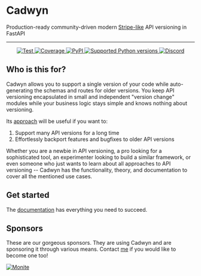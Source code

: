 # Cadwyn

Production-ready community-driven modern [Stripe-like](https://stripe.com/blog/api-versioning) API versioning in FastAPI

---

<p align="center">
<a href="https://github.com/zmievsa/cadwyn/actions/workflows/ci.yaml?branch=main&event=push" target="_blank">
    <img src="https://github.com/zmievsa/cadwyn/actions/workflows/ci.yaml/badge.svg?branch=main&event=push" alt="Test">
</a>
<a href="https://codecov.io/gh/zmievsa/cadwyn" target="_blank">
    <img src="https://img.shields.io/codecov/c/github/zmievsa/cadwyn?color=%2334D058&logo=codecov" alt="Coverage">
</a>
<a href="https://pypi.org/project/cadwyn/" target="_blank">
    <img alt="PyPI" src="https://img.shields.io/pypi/v/cadwyn?color=%2334D058&logo=pypi&label=PyPI package" alt="Package version">
</a>
<a href="https://pypi.org/project/cadwyn/" target="_blank">
    <img src="https://img.shields.io/pypi/pyversions/cadwyn?color=%2334D058&logo=python" alt="Supported Python versions">
</a>
<a href="https://discord.gg/yRmcWF7rxE" target="_blank">
    <img alt="Discord" src="https://img.shields.io/discord/1183145640407076864?color=%2334D058&logo=discord">
</a>
</p>

## Who is this for?

Cadwyn allows you to support a single version of your code while auto-generating the schemas and routes for older versions. You keep API versioning encapsulated in small and independent "version change" modules while your business logic stays simple and knows nothing about versioning.

Its [approach](https://docs.cadwyn.dev/theory/how_we_got_here/#ii-migration-based-response-building) will be useful if you want to:

1. Support many API versions for a long time
2. Effortlessly backport features and bugfixes to older API versions

Whether you are a newbie in API versioning, a pro looking for a sophisticated tool, an experimenter looking to build a similar framework, or even someone who just wants to learn about all approaches to API versioning -- Cadwyn has the functionality, theory, and documentation to cover all the mentioned use cases.

## Get started

The [documentation](https://docs.cadwyn.dev) has everything you need to succeed.

## Sponsors

These are our gorgeous sponsors. They are using Cadwyn and are sponsoring it through various means. Contact [me](https://github.com/zmievsa) if you would like to become one too!

[![Monite](https://docs.cadwyn.dev/img/sponsor_logos/monite.png)](https://docs.monite.com/)

